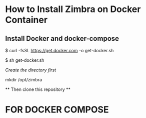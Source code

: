 # How to Install Zimbra on Docker Container

## Install Docker and docker-compose
$ curl -fsSL https://get.docker.com -o get-docker.sh

$ sh get-docker.sh

*Create the directory first*

mkdir /opt/zimbra

** Then clone this repository **

# FOR DOCKER COMPOSE
